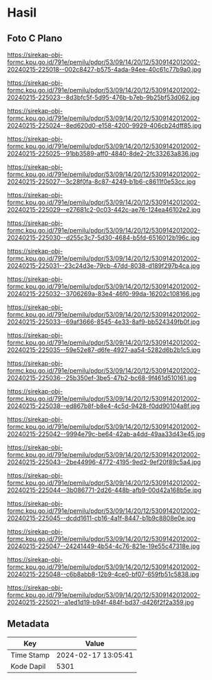 # Hasil

## Foto C Plano

https://sirekap-obj-formc.kpu.go.id/791e/pemilu/pdpr/53/09/14/20/12/5309142012002-20240215-225018--002c8427-b575-4ada-94ee-40c61c77b9a0.jpg

https://sirekap-obj-formc.kpu.go.id/791e/pemilu/pdpr/53/09/14/20/12/5309142012002-20240215-225023--8d3bfc5f-5d95-476b-b7eb-9b25bf53d062.jpg

https://sirekap-obj-formc.kpu.go.id/791e/pemilu/pdpr/53/09/14/20/12/5309142012002-20240215-225024--8ed620d0-e158-4200-9929-406cb24dff85.jpg

https://sirekap-obj-formc.kpu.go.id/791e/pemilu/pdpr/53/09/14/20/12/5309142012002-20240215-225025--91bb3589-aff0-4840-8de2-2fc33263a836.jpg

https://sirekap-obj-formc.kpu.go.id/791e/pemilu/pdpr/53/09/14/20/12/5309142012002-20240215-225027--3c28f0fa-8c87-4249-b1b6-c8611f0e53cc.jpg

https://sirekap-obj-formc.kpu.go.id/791e/pemilu/pdpr/53/09/14/20/12/5309142012002-20240215-225029--e27681c2-0c03-442c-ae76-124ea46102e2.jpg

https://sirekap-obj-formc.kpu.go.id/791e/pemilu/pdpr/53/09/14/20/12/5309142012002-20240215-225030--d255c3c7-5d30-4684-b5fd-6516012b196c.jpg

https://sirekap-obj-formc.kpu.go.id/791e/pemilu/pdpr/53/09/14/20/12/5309142012002-20240215-225031--23c24d3e-79cb-47dd-8038-d189f297b4ca.jpg

https://sirekap-obj-formc.kpu.go.id/791e/pemilu/pdpr/53/09/14/20/12/5309142012002-20240215-225032--3706269a-83e4-46f0-99da-16202c108166.jpg

https://sirekap-obj-formc.kpu.go.id/791e/pemilu/pdpr/53/09/14/20/12/5309142012002-20240215-225033--69af3666-8545-4e33-8af9-bb524349fb0f.jpg

https://sirekap-obj-formc.kpu.go.id/791e/pemilu/pdpr/53/09/14/20/12/5309142012002-20240215-225035--59e52e87-d6fe-4927-aa54-5282d6b2b1c5.jpg

https://sirekap-obj-formc.kpu.go.id/791e/pemilu/pdpr/53/09/14/20/12/5309142012002-20240215-225036--25b350ef-3be5-47b2-bc68-9f461d510161.jpg

https://sirekap-obj-formc.kpu.go.id/791e/pemilu/pdpr/53/09/14/20/12/5309142012002-20240215-225038--ed867b8f-b8e4-4c5d-9428-f0dd90104a8f.jpg

https://sirekap-obj-formc.kpu.go.id/791e/pemilu/pdpr/53/09/14/20/12/5309142012002-20240215-225042--9994e79c-be64-42ab-a4dd-49aa33d43e45.jpg

https://sirekap-obj-formc.kpu.go.id/791e/pemilu/pdpr/53/09/14/20/12/5309142012002-20240215-225043--2be44996-4772-4195-9ed2-9ef20f89c5a4.jpg

https://sirekap-obj-formc.kpu.go.id/791e/pemilu/pdpr/53/09/14/20/12/5309142012002-20240215-225044--3b086771-2d26-448b-afb9-00d42a168b5e.jpg

https://sirekap-obj-formc.kpu.go.id/791e/pemilu/pdpr/53/09/14/20/12/5309142012002-20240215-225045--dcdd1611-cb16-4a1f-8447-b1b9c8808e0e.jpg

https://sirekap-obj-formc.kpu.go.id/791e/pemilu/pdpr/53/09/14/20/12/5309142012002-20240215-225047--24241449-4b54-4c76-821e-19e55c47318e.jpg

https://sirekap-obj-formc.kpu.go.id/791e/pemilu/pdpr/53/09/14/20/12/5309142012002-20240215-225048--c6b8abb8-12b9-4ce0-bf07-659fb51c5838.jpg

https://sirekap-obj-formc.kpu.go.id/791e/pemilu/pdpr/53/09/14/20/12/5309142012002-20240215-225021--a1ed1d19-b94f-484f-bd37-d426f2f2a359.jpg


## Metadata

| Key        | Value               |
| ---------- | ------------------- |
| Time Stamp | 2024-02-17 13:05:41 |
| Kode Dapil | 5301                |



